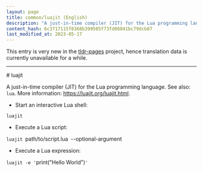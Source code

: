```yaml
---
layout: page
title: common/luajit (English)
description: "A just-in-time compiler (JIT) for the Lua programming language."
content_hash: 6c3717115f8368b399505f73fd08841bc79dcb07
last_modified_at: 2023-05-17
---
```


This entry is very new in the [tldr-pages](https://github.com/tldr-pages/tldr) project, hence translation data is currently unavailable for a while.

<hr># luajit

A just-in-time compiler (JIT) for the Lua programming language.
See also: `lua`.
More information: <https://luajit.org/luajit.html>.

- Start an interactive Lua shell:

`luajit`

- Execute a Lua script:

`luajit `<span class="tldr-var badge badge-pill bg-dark-lm bg-white-dm text-white-lm text-dark-dm font-weight-bold">path/to/script.lua</span>` `<span class="tldr-var badge badge-pill bg-dark-lm bg-white-dm text-white-lm text-dark-dm font-weight-bold">--optional-argument</span>

- Execute a Lua expression:

`luajit -e '`<span class="tldr-var badge badge-pill bg-dark-lm bg-white-dm text-white-lm text-dark-dm font-weight-bold">print("Hello World")</span>`'`
